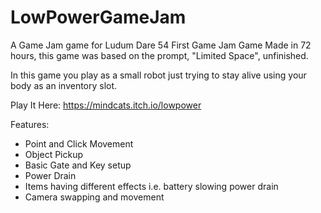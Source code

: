 # LowPowerGameJam
A Game Jam game for Ludum Dare 54
First Game Jam Game
Made in 72 hours, this game was based on the prompt, "Limited Space", unfinished.

In this game you play as a small robot just trying to stay alive using your body as an inventory slot.

Play It Here: https://mindcats.itch.io/lowpower

Features:
- Point and Click Movement
- Object Pickup
- Basic Gate and Key setup
- Power Drain
- Items having different effects i.e. battery slowing power drain
- Camera swapping and movement

